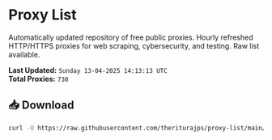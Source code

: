 # Proxy List

Automatically updated repository of free public proxies. Hourly refreshed HTTP/HTTPS proxies for web scraping, cybersecurity, and testing. Raw list available.

**Last Updated:** `Sunday 13-04-2025 14:13:13 UTC`  
**Total Proxies:** `730`

## 📥 Download
```bash
curl -O https://raw.githubusercontent.com/theriturajps/proxy-list/main/proxies.txt
